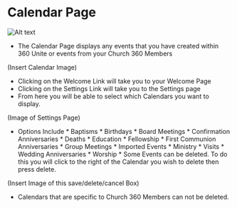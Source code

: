 # Calendar Page



![Alt text](http://unite-production.s3.amazonaws.com/tenants/christcommunitychurch/pictures/461/iStock_000011628228Small.jpg "Optional title")


  * The Calendar Page displays any events that you have created within 360 Unite or events from your Church 360 Members

(Insert Calendar Image)

   * Clicking on the Welcome Link will take you to your Welcome Page
   * Clicking on the Settings Link will take you to the Settings page
   * From here you will be able to select which Calendars you want to display.

(Image of Settings Page)

   * Options Include
    * Baptisms
    * Birthdays
    * Board Meetings
    * Confirmation Anniversaries
    * Deaths
    * Education
    * Fellowship
    * First Communion Anniversaries
    * Group Meetings
    * Imported Events
    * Ministry
    * Visits
    * Wedding Anniversaries
    * Worship
    * Some Events can be deleted.  To do this you will click to the right of the Calendar you wish to delete then press delete.

(Insert Image of this save/delete/cancel Box)

   * Calendars that are specific to Church 360 Members can not be deleted.
 